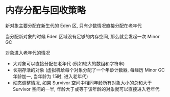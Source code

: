 # 内存分配与回收策略

新对象主要分配在新生代的 Eden 区, 只有少数情况直接分配在老年代

当分配新对象的时候 Eden 区域没有足够的内存空间, 那么就会发起一次 Minor GC

对象进入老年代的情况
- 大对象可以直接分配在老年代 (例如较大的数组和字符串)
- 长期存活的对象 (虚拟机给每个对象分配了一个年龄计数器, 每经历 Minor GC 年龄加一, 当年龄为 15时, 进入老年代)
- 动态调整情况, 如果 Survivor 空间中相同年龄所有对象大小的总和大于 Survivor 空间的一半, 年龄大于或等于该年龄的对象就可以直接进入老年代
